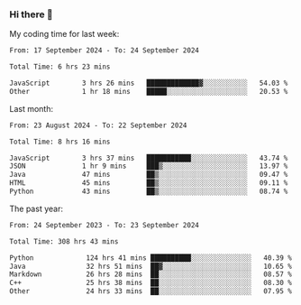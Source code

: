 ### Hi there 👋

My coding time for last week:

<!--START_SECTION:week-->

```txt
From: 17 September 2024 - To: 24 September 2024

Total Time: 6 hrs 23 mins

JavaScript        3 hrs 26 mins   █████████████▓░░░░░░░░░░░   54.03 %
Other             1 hr 18 mins    █████░░░░░░░░░░░░░░░░░░░░   20.53 %
```

<!--END_SECTION:week-->

Last month:

<!--START_SECTION:month-->

```txt
From: 23 August 2024 - To: 22 September 2024

Total Time: 8 hrs 16 mins

JavaScript        3 hrs 37 mins   ███████████░░░░░░░░░░░░░░   43.74 %
JSON              1 hr 9 mins     ███▒░░░░░░░░░░░░░░░░░░░░░   13.97 %
Java              47 mins         ██▒░░░░░░░░░░░░░░░░░░░░░░   09.47 %
HTML              45 mins         ██▒░░░░░░░░░░░░░░░░░░░░░░   09.11 %
Python            43 mins         ██▒░░░░░░░░░░░░░░░░░░░░░░   08.74 %
```

<!--END_SECTION:month-->

The past year:

<!--START_SECTION:year-->

```txt
From: 24 September 2023 - To: 23 September 2024

Total Time: 308 hrs 43 mins

Python             124 hrs 41 mins ██████████░░░░░░░░░░░░░░░   40.39 %
Java               32 hrs 51 mins  ██▓░░░░░░░░░░░░░░░░░░░░░░   10.65 %
Markdown           26 hrs 28 mins  ██░░░░░░░░░░░░░░░░░░░░░░░   08.57 %
C++                25 hrs 38 mins  ██░░░░░░░░░░░░░░░░░░░░░░░   08.30 %
Other              24 hrs 33 mins  ██░░░░░░░░░░░░░░░░░░░░░░░   07.95 %
```

<!--END_SECTION:year-->
